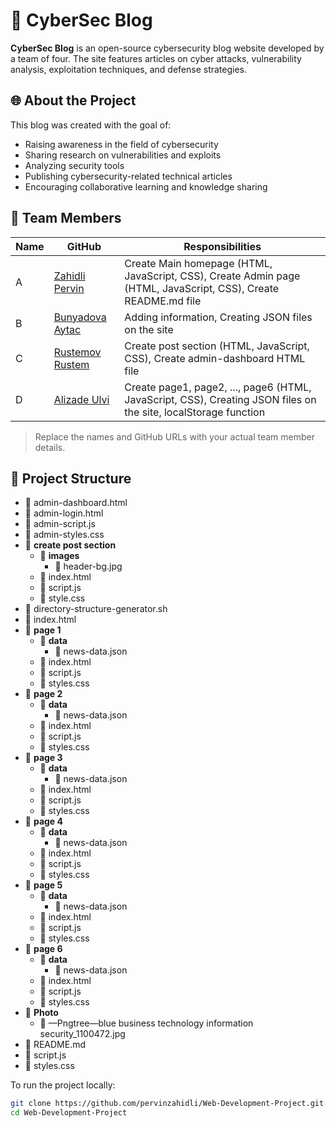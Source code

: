 # 🔐 CyberSec Blog

**CyberSec Blog** is an open-source cybersecurity blog website developed by a team of four. The site features articles on cyber attacks, vulnerability analysis, exploitation techniques, and defense strategies.

## 🌐 About the Project

This blog was created with the goal of:

- Raising awareness in the field of cybersecurity  
- Sharing research on vulnerabilities and exploits  
- Analyzing security tools  
- Publishing cybersecurity-related technical articles  
- Encouraging collaborative learning and knowledge sharing

## 👥 Team Members

| Name    | GitHub    | Responsibilities |
|---|---|---|
| A    | [Zahidli Pervin](https://github.com/pervinzahidli) | Create Main homepage (HTML, JavaScript, CSS), Create Admin page (HTML, JavaScript, CSS), Create README.md file |
| B    | [Bunyadova Aytac](https://github.com/bunyadovaytac) | Adding information, Creating JSON files on the site |
| C    | [Rustemov Rustem](https://github.com/Rustamov13) | Create post section (HTML, JavaScript, CSS), Create admin-dashboard HTML file |
| D    | [Alizade Ulvi](https://github.com/AlizadaUlvi) | Create page1, page2, ..., page6 (HTML, JavaScript, CSS), Creating JSON files on the site, localStorage function |

> Replace the names and GitHub URLs with your actual team member details.

## 📁 Project Structure

- 📄 admin-dashboard.html
- 📄 admin-login.html
- 📄 admin-script.js
- 📄 admin-styles.css
- 📂 **create post section**
    - 📂 **images**
        - 📄 header-bg.jpg
    - 📄 index.html
    - 📄 script.js
    - 📄 style.css
- 📄 directory-structure-generator.sh
- 📄 index.html
- 📂 **page 1**
    - 📂 **data**
        - 📄 news-data.json
    - 📄 index.html
    - 📄 script.js
    - 📄 styles.css
- 📂 **page 2**
    - 📂 **data**
        - 📄 news-data.json
    - 📄 index.html
    - 📄 script.js
    - 📄 styles.css
- 📂 **page 3**
    - 📂 **data**
        - 📄 news-data.json
    - 📄 index.html
    - 📄 script.js
    - 📄 styles.css
- 📂 **page 4**
    - 📂 **data**
        - 📄 news-data.json
    - 📄 index.html
    - 📄 script.js
    - 📄 styles.css
- 📂 **page 5**
    - 📂 **data**
        - 📄 news-data.json
    - 📄 index.html
    - 📄 script.js
    - 📄 styles.css
- 📂 **page 6**
    - 📂 **data**
        - 📄 news-data.json
    - 📄 index.html
    - 📄 script.js
    - 📄 styles.css
- 📂 **Photo**
    - 📄 —Pngtree—blue business technology information security_1100472.jpg
- 📄 README.md
- 📄 script.js
- 📄 styles.css



To run the project locally:

```bash
git clone https://github.com/pervinzahidli/Web-Development-Project.git
cd Web-Development-Project
